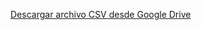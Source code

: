 [Descargar archivo CSV desde Google Drive](https://drive.google.com/file/d/1IAK9MQk5naV3NijjURdh9HSY2lMcXHdk/view?usp=drive_link)
